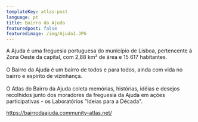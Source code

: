 ```yaml
---
templateKey: atlas-post
language: pt
title: Bairro da Ajuda
featuredpost: false
featuredimage: /img/Ajuda1.JPG
---
```

<!--StartFragment-->

A Ajuda é uma freguesia portuguesa do município de Lisboa, pertencente à Zona Oeste da capital, com 2,88 km² de área e 15 617 habitantes.\
\
O Bairro da Ajuda é um bairro de todos e para todos, ainda com vida no bairro e espírito de vizinhança.\
\
O Atlas do Bairro da Ajuda coleta memórias, histórias, idéias e desejos recolhidos junto dos moradores da freguesia da Ajuda em ações participativas - os Laboratórios "Ideias para a Década".

<!--EndFragment--><!-- end -->

https://bairrodaajuda.community-atlas.net/
